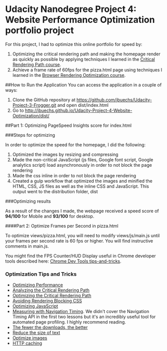 # Udacity Nanodegree Project 4: Website Performance Optimization portfolio project

For this project, I had to optimize this online portfolio for speed by:
1. Optimizing the critical rendering path and making the homepage render as quickly as possible by applying techniques I learned in the [Critical Rendering Path course](https://www.udacity.com/course/ud884).
2. Achieve a frame rate of 60fps for the pizza.html page using techniques I learned in the [Browser Rendering Optimization course](https://www.udacity.com/course/browser-rendering-optimization--ud860).

##How to Run the Application
You can access the application in a couple of ways:

1. Clone the GitHub repository at https://github.com/jbuechs/Udacity-Project-3-Frogger.git and open dist/index.html
2. Go to http://jbuechs.github.io/Udacity-Project-4-Website-Optimization/dist/

##Part 1: Optimizing PageSpeed Insights score for index.html

###Steps for optimizing

In order to optimize the speed for the homepage, I did the following:

1. Optimized the images by resizing and compressing
2. Made the non-critical JavaScript (js files, Google font script, Google analytics script) load asynchronously in order to not block the page rendering
3. Made the css inline in order to not block the page rendering
4. Created a gulp workflow that optimized the images and minified the HTML, CSS, JS files as well as the inline CSS and JavaScript. This output went to the distribution folder, dist

###Optimizing results

As a result of the changes I made, the webpage received a speed score of **94/100** for Mobile and **93/100** for desktop.

####Part 2: Optimize Frames per Second in pizza.html

To optimize views/pizza.html, you will need to modify views/js/main.js until your frames per second rate is 60 fps or higher. You will find instructive comments in main.js.

You might find the FPS Counter/HUD Display useful in Chrome developer tools described here: [Chrome Dev Tools tips-and-tricks](https://developer.chrome.com/devtools/docs/tips-and-tricks).

### Optimization Tips and Tricks
* [Optimizing Performance](https://developers.google.com/web/fundamentals/performance/ "web performance")
* [Analyzing the Critical Rendering Path](https://developers.google.com/web/fundamentals/performance/critical-rendering-path/analyzing-crp.html "analyzing crp")
* [Optimizing the Critical Rendering Path](https://developers.google.com/web/fundamentals/performance/critical-rendering-path/optimizing-critical-rendering-path.html "optimize the crp!")
* [Avoiding Rendering Blocking CSS](https://developers.google.com/web/fundamentals/performance/critical-rendering-path/render-blocking-css.html "render blocking css")
* [Optimizing JavaScript](https://developers.google.com/web/fundamentals/performance/critical-rendering-path/adding-interactivity-with-javascript.html "javascript")
* [Measuring with Navigation Timing](https://developers.google.com/web/fundamentals/performance/critical-rendering-path/measure-crp.html "nav timing api"). We didn't cover the Navigation Timing API in the first two lessons but it's an incredibly useful tool for automated page profiling. I highly recommend reading.
* <a href="https://developers.google.com/web/fundamentals/performance/optimizing-content-efficiency/eliminate-downloads.html">The fewer the downloads, the better</a>
* <a href="https://developers.google.com/web/fundamentals/performance/optimizing-content-efficiency/optimize-encoding-and-transfer.html">Reduce the size of text</a>
* <a href="https://developers.google.com/web/fundamentals/performance/optimizing-content-efficiency/image-optimization.html">Optimize images</a>
* <a href="https://developers.google.com/web/fundamentals/performance/optimizing-content-efficiency/http-caching.html">HTTP caching</a>
